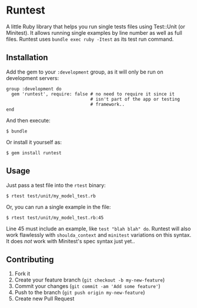 # Runtest

A little Ruby library that helps you run single tests files using
Test::Unit (or Minitest). It allows running single examples by line
number as well as full files. Runtest uses `bundle exec ruby -Itest` as
its test run command.

## Installation

Add the gem to your `:development` group, as it will only be run on
development servers:

    group :development do
      gem 'runtest', require: false # no need to require it since it
                                    # isn't part of the app or testing
                                    # framework..
    end

And then execute:

    $ bundle

Or install it yourself as:

    $ gem install runtest

## Usage

Just pass a test file into the `rtest` binary:

    $ rtest test/unit/my_model_test.rb

Or, you can run a single example in the file:

    $ rtest test/unit/my_model_test.rb:45

Line 45 must include an example, like `test "blah blah" do`. Runtest
will also work flawlessly with `shoulda_context` and `minitest`
variations on this syntax. It does *not* work with Minitest's spec
syntax just yet..

## Contributing

1. Fork it
2. Create your feature branch (`git checkout -b my-new-feature`)
3. Commit your changes (`git commit -am 'Add some feature'`)
4. Push to the branch (`git push origin my-new-feature`)
5. Create new Pull Request
